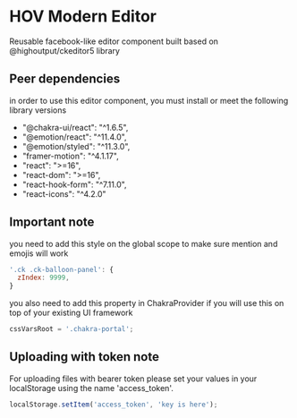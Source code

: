 # HOV Modern Editor

Reusable facebook-like editor component built based on @highoutput/ckeditor5 library

## Peer dependencies

in order to use this editor component, you must install or meet the following library versions

- "@chakra-ui/react": "^1.6.5",
- "@emotion/react": "^11.4.0",
- "@emotion/styled": "^11.3.0",
- "framer-motion": "^4.1.17",
- "react": ">=16",
- "react-dom": ">=16",
- "react-hook-form": "^7.11.0",
- "react-icons": "^4.2.0"

## Important note

you need to add this style on the global scope to make sure mention and emojis will work

```jsx
'.ck .ck-balloon-panel': {
  zIndex: 9999,
}
```

you also need to add this property in ChakraProvider if you will use this on top of your existing UI framework

```jsx
cssVarsRoot = '.chakra-portal';
```

## Uploading with token note

For uploading files with bearer token please set your values in your localStorage using the name 'access_token'.

```jsx
localStorage.setItem('access_token', 'key is here');
```
